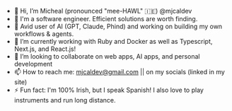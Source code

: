 - 👋 Hi, I’m Micheal (pronounced "mee-HAWL" 🇮🇪) @mjcaldev
- 👀 I'm a software engineer. Efficient solutions are worth finding.
- 🧠 Avid user of AI (GPT, Claude, Phind) and working on building my own workflows & agents.
- 🌱 I’m currently working with Ruby and Docker as well as Typescript, Next.js, and React.js!
- 👷 I’m looking to collaborate on web apps, AI apps, and personal development
- 📫 How to reach me: mjcaldev@gmail.com || on my socials (linked in my site)
- ⚡ Fun fact: I'm 100% Irish, but I speak Spanish! I also love to play instruments and run long distance.

<!---
Doubl2Tripl3/Doubl2Tripl3 is a ✨ special ✨ repository because its `README.md` (this file) appears on your GitHub profile.
You can click the Preview link to take a look at your changes.
--->
